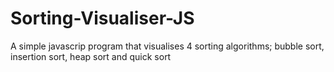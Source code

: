 # Sorting-Visualiser-JS
A simple javascrip program that visualises 4 sorting algorithms; bubble sort, insertion sort, heap sort and quick sort

